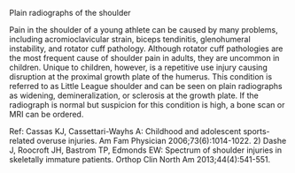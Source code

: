 Plain radiographs of the shoulder

Pain in the shoulder of a young athlete can be caused by many problems, including acromioclavicular strain, biceps tendinitis, glenohumeral instability, and rotator cuff pathology. Although rotator cuff pathologies are the most frequent cause of shoulder pain in adults, they are uncommon in children. Unique to children, however, is a repetitive use injury causing disruption at the proximal growth plate of the humerus. This condition is referred to as Little League shoulder and can be seen on plain radiographs as widening, demineralization, or sclerosis at the growth plate. If the radiograph is normal but suspicion for this condition is high, a bone scan or MRI can be ordered.

Ref: Cassas KJ, Cassettari-Wayhs A: Childhood and adolescent sports-related overuse injuries. Am Fam Physician 2006;73(6):1014-1022.  2) Dashe J, Roocroft JH, Bastrom TP, Edmonds EW: Spectrum of shoulder injuries in skeletally immature patients. Orthop Clin North Am 2013;44(4):541-551.